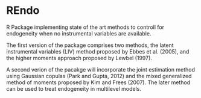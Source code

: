# REndo 
R Package implementing state of the art methods to controll for endogeneity when no instrumental variables are available.

The first version of the package comprises two methods, the latent instrumental variables (LIV) method proposed by Ebbes et al. (2005), and the higher moments approach proposed by Lewbel (1997). 

A second verion of the pacakge will incorporate the joint estimation method using Gaussian copulas (Park and Gupta, 2012) and the mixed generalized method of moments proposed by Kim and Frees (2007). The later method can be used to treat endogeneity in multilevel models.

              

